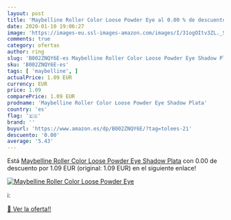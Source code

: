 ```yaml
---
layout: post
title: 'Maybelline Roller Color Loose Powder Eye al 0.00 % de descuento'
date: 2020-01-10 19:06:27
image: 'https://images-eu.ssl-images-amazon.com/images/I/31ogOItv3ZL._SL400_.jpg'
comments: true
category: ofertas
author: ring
slug: 'B002ZNQY6E-es Maybelline Roller Color Loose Powder Eye Shadow Plata'
sku: 'B002ZNQY6E-es'
tags: [ 'maybelline', ]
actualPrice: 1.09 EUR
currency: EUR
price: 1.09
comparePrice: 1.09 EUR
prodname: 'Maybelline Roller Color Loose Powder Eye Shadow Plata'
country: 'es'
flag: '🇪🇸'
brand: ''
buyurl: 'https://www.amazon.es/dp/B002ZNQY6E/?tag=tolees-21'
descuento: '0.00'
average: '5.43'
---
```


Está [Maybelline Roller Color Loose Powder Eye Shadow Plata](https://www.amazon.es/dp/B002ZNQY6E/?tag=tolees-21) con 0.00 de descuento por 1.09 EUR (original: 1.09 EUR) en el siguiente enlace!

[![Maybelline Roller Color Loose Powder Eye](https://images-eu.ssl-images-amazon.com/images/I/31ogOItv3ZL._SL400_.jpg)](https://www.amazon.es/dp/B002ZNQY6E/?tag=tolees-21)

ℹ️:


[🛒 Ver la oferta!!](https://www.amazon.es/dp/B002ZNQY6E/?tag=tolees-21)
